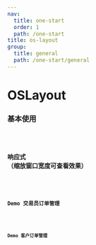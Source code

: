 ```yaml
---
nav:
  title: one-start
  order: 1
  path: /one-start
title: os-layout
group:
  title: general
  path: /one-start/general
---
```


# OSLayout

### 基本使用

<code src="../demos/layout/simple.tsx" />

### 响应式 （缩放窗口宽度可查看效果）

<code src="../demos/layout/responsive.tsx" />

### Demo 交易员订单管理

<code src="../demos/layout/order.tsx" />

### Demo 客户订单管理

<code src="../demos/layout/client-order.tsx" /> 
 
<API exports='["Settings"]'  src="../components/layout/index.tsx" />
